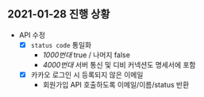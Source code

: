 ## 2021-01-28 진행 상황

- API 수정
    - [x] `status code` 통일화
        - *1000번대* true / 나머지 false
        - *4000번대* 서버 통신 및 디비 커넥션도 명세서에 포함
    - [x] 카카오 로그인 시 등록되지 않은 이메일
        - 회원가입 API 호출하도록 이메일/이름/status 반환
    